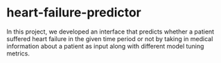 # heart-failure-predictor
In this project, we developed an interface that predicts whether a patient suffered heart failure in the given time period or not by taking in medical information about a patient as input along with different model tuning metrics.
